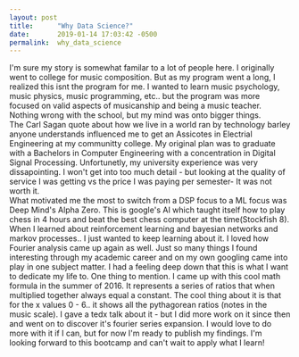 ```yaml
---
layout: post
title:      "Why Data Science?"
date:       2019-01-14 17:03:42 -0500
permalink:  why_data_science
---
```


I'm sure my story is somewhat familar to a lot of people here.  I originally went to college for music composition.  But as my program went a long, I realized this isnt the program for me.  I wanted to learn music psychology, music physics, music programming, etc.. but the program was more focused on valid aspects of musicanship and being a music teacher.  Nothing wrong with the school, but my mind was onto bigger things.  
The Carl Sagan quote about how we live in a world ran by technology barley anyone understands influenced me to get an Assicotes in Electrial Engineering at my communitty college.  My original plan was to graduate with a Bachelors in Computer Engineering with a concentration in Digital Signal Processing.  Unfortunetly, my university experience was very dissapointing.  I won't get into too much detail - but looking at the quality of service I was getting vs the price I was paying per semester- It was not worth it.  
What motivated me the most to switch from a DSP focus to a ML focus was Deep Mind's Alpha Zero.  This is google's AI which taught itself how to play chess in 4 hours and beat the best chess computer at the time(Stockfish 8).  When I learned about reinforcement learning and bayesian networks and markov processes.. I just wanted to keep learning about it.  I loved how Fourier analysis came up again as well.  Just so many things I found interesting through my academic career and on my own googling came into play in one subject matter.  I had a feeling deep down that this is what I want to dedicate my life to.
One thing to mention.  I came up with this cool math formula in the summer of 2016.  It represents a series of ratios that when multiplied together always equal a constant.  The cool thing about it is that for the x values 0 - 6.. it shows all the pythagorean ratios (notes in the music scale).  I gave a tedx talk about it - but I did more work on it since then and went on to discover it's fourier series expansion.  I would love to do more with it if I can, but for now I'm ready to publish my findings.  I'm looking forward to this bootcamp and can't wait to apply what I learn!
